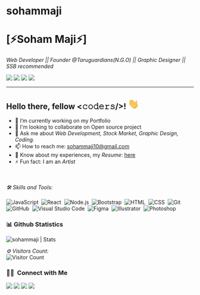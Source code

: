 # sohammaji
# [⚡Soham Maji⚡]
*Web Developer || Founder @Taruguardians(N.G.O) || Graphic Designer || SSB recommended*

<p align="left">

<a href="mailto:sohammaji10@gmail.com" style="text-decoration:none">
  <img height="30" src = "https://img.shields.io/badge/gmail-c14438?&style=for-the-badge&logo=gmail&logoColor=white">
</a>
<a href="https://www.linkedin.com/in/soham-maji" style="text-decoration:none">
  <img height="30" src="https://img.shields.io/badge/linkedin-blue.svg?&style=for-the-badge&logo=linkedin&logoColor=white" />
</a>
<a href="https://github.com/sohammaji" style="text-decoration:none">
  <img height="30" src="https://img.shields.io/badge/Github-grey.svg?&style=for-the-badge&logo=Github&logoColor=white" />
</a>
<a href="https://www.instagram.com/soham_maji/" style="text-decoration:none">
  <img height="30" src = "https://img.shields.io/badge/Instagram-%23E4405F.svg?&style=for-the-badge&logo=Instagram&logoColor=white">
</a>
<br />
<hr />

<h2> Hello there, fellow <𝚌𝚘𝚍𝚎𝚛𝚜/>! 
<img src="https://raw.githubusercontent.com/ABSphreak/ABSphreak/master/gifs/Hi.gif" width="30px"></h2>

- 🔭 I’m currently working on my Portfolio
- 👯 I'm looking to collaborate on Open source project
- 💬 Ask me about *Web Development, Stock Market, Graphic Design, Coding.*
- 📫 How to reach me: <a href="mailto:sohammaji10@gmail.com">sohammaji10@gmail.com</a>
- 📄 Know about my experiences, my *Resume*: [here](https://docs.google.com/document/d/1M9Wh3VcaqTzZQKqkLCP8F3m8KiS66-XcLDb-YDxdpDE/edit?usp=sharing)
- ⚡ Fun fact: I am an *Artist*
<br>

*🛠 Skills and Tools:* \
<br>
![JavaScript](https://img.shields.io/badge/-JavaScript-05122A?style=flat&logo=javascript)&nbsp;
![React](https://img.shields.io/badge/-React-05122A?style=flat&logo=react)&nbsp;
![Node.js](https://img.shields.io/badge/-Node.js-05122A?style=flat&logo=node.js)&nbsp;
![Bootstrap](https://img.shields.io/badge/-Bootstrap-05122A?style=flat&logo=bootstrap&logoColor=563D7C)&nbsp;
![HTML](https://img.shields.io/badge/-HTML-05122A?style=flat&logo=HTML5)&nbsp;
![CSS](https://img.shields.io/badge/-CSS-05122A?style=flat&logo=CSS3&logoColor=1572B6)&nbsp;
![Git](https://img.shields.io/badge/-Git-05122A?style=flat&logo=git)&nbsp;
![GitHub](https://img.shields.io/badge/-GitHub-05122A?style=flat&logo=github)&nbsp;
![Visual Studio Code](https://img.shields.io/badge/-Visual%20Studio%20Code-05122A?style=flat&logo=visual-studio-code&logoColor=007ACC)&nbsp;
![Figma](https://img.shields.io/badge/-Figma-05122A?style=flat&logo=Figma)&nbsp;
![Illustrator](https://img.shields.io/badge/-Illustrator-05122A?style=flat&logo=adobe-illustrator)&nbsp;
![Photoshop](https://img.shields.io/badge/-Photoshop-05122A?style=flat&logo=adobe-photoshop)&nbsp;
&nbsp;
<br>

### 📊 Github Statistics
<p align="left"> <img src="https://github-readme-stats.vercel.app/api?username=sohammaji&show_icons=true&theme=algolia" alt="sohammaji | Stats" />
 
*⚙️ Visitors Count:*
<br>
![Visitor Count](https://profile-counter.glitch.me/{sohammaji}/count.svg)

### 🤝🏻 &nbsp;Connect with Me
<p>
  <a href="https://www.instagram.com/soham_maji/"><img  src="https://img.icons8.com/color/32/000000/instagram-new.png"/></a>
  <a href="https://www.linkedin.com/in/soham-maji"><img src="https://img.icons8.com/color/32/000000/linkedin.png"/></a>
  <a href="mailto:sohammaji10@gmail.com"><img src="https://img.icons8.com/color/32/000000/gmail.png"/></a>
  <a href="https://github.com/sohammaji"><img src="https://img.icons8.com/fluent/32/000000/github.png"/></a>
</p>
